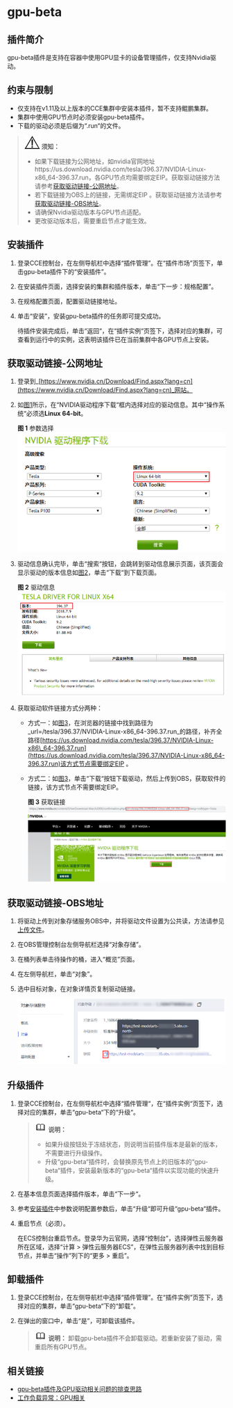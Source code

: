 # gpu-beta<a name="cce_01_0141"></a>

## 插件简介<a name="section26181722164712"></a>

gpu-beta插件是支持在容器中使用GPU显卡的设备管理插件，仅支持Nvidia驱动。

## 约束与限制<a name="section3200193614201"></a>

-   仅支持在v1.11及以上版本的CCE集群中安装本插件，暂不支持鲲鹏集群。
-   集群中使用GPU节点时必须安装gpu-beta插件。
-   下载的驱动必须是后缀为“.run“的文件。

>![](public_sys-resources/icon-notice.gif) **须知：** 
>-   如果下载链接为公网地址，如nvidia官网地址https://us.download.nvidia.com/tesla/396.37/NVIDIA-Linux-x86\_64-396.37.run，各GPU节点均需要绑定EIP。获取驱动链接方法请参考[获取驱动链接-公网地址](#section95451728192112)。
>-   若下载链接为OBS上的链接，无需绑定EIP 。获取驱动链接方法请参考[获取驱动链接-OBS地址](#section14922133914508)。
>-   请确保Nvidia驱动版本与GPU节点适配。
>-   更改驱动版本后，需要重启节点才能生效。

## 安装插件<a name="section14115341020"></a>

1.  登录CCE控制台，在左侧导航栏中选择“插件管理”。在“插件市场”页签下，单击gpu-beta插件下的“安装插件”。
2.  在安装插件页面，选择安装的集群和插件版本，单击“下一步：规格配置”。
3.  在规格配置页面，配置驱动链接地址。
4.  单击“安装”，安装gpu-beta插件的任务即可提交成功。

    待插件安装完成后，单击“返回“，在“插件实例“页签下，选择对应的集群，可查看到运行中的实例，这表明该插件已在当前集群中各GPU节点上安装。


## 获取驱动链接-公网地址<a name="section95451728192112"></a>

1.  登录到_[https://www.nvidia.cn/Download/Find.aspx?lang=cn](https://www.nvidia.cn/Download/Find.aspx?lang=cn)_网站。
2.  如[图1](#fig11696366517)所示，在“NVIDIA驱动程序下载“框内选择对应的驱动信息。其中“操作系统“必须选**Linux 64-bit**。

    **图 1**  参数选择<a name="fig11696366517"></a>  
    ![](figures/参数选择.png "参数选择")

3.  驱动信息确认完毕，单击“搜索“按钮，会跳转到驱动信息展示页面，该页面会显示驱动的版本信息如[图2](#fig7873421145213)，单击“下载“到下载页面。

    **图 2**  驱动信息<a name="fig7873421145213"></a>  
    ![](figures/驱动信息.png "驱动信息")

4.  获取驱动软件链接方式分两种：
    -   方式一：如[图3](#fig5901194614534)，在浏览器的链接中找到路径为_url=/tesla/396.37/NVIDIA-Linux-x86\_64-396.37.run_的路径，补齐全路径[https://us.download.nvidia.com/tesla/396.37/NVIDIA-Linux-x86\_64-396.37.run](https://us.download.nvidia.com/tesla/396.37/NVIDIA-Linux-x86_64-396.37.run)该方式节点需要绑定EIP 。
    -   方式二：如[图3](#fig5901194614534)，单击“下载“按钮下载驱动，然后上传到OBS，获取软件的链接，该方式节点不需要绑定EIP。

        **图 3**  获取链接<a name="fig5901194614534"></a>  
        ![](figures/获取链接.png "获取链接")



## 获取驱动链接-OBS地址<a name="section14922133914508"></a>

1.  将驱动上传到对象存储服务OBS中，并将驱动文件设置为公共读，方法请参见[上传文件](https://support.huaweicloud.com/usermanual-obs/zh-cn_topic_0045829661.html)。
2.  在OBS管理控制台左侧导航栏选择“对象存储”。
3.  在桶列表单击待操作的桶，进入“概览”页面。
4.  在左侧导航栏，单击“对象”。
5.  选中目标对象，在对象详情页复制驱动链接。

    ![](figures/001-33.png)


## 升级插件<a name="section23441939916"></a>

1.  登录CCE控制台，在左侧导航栏中选择“插件管理“，在“插件实例“页签下，选择对应的集群，单击“gpu-beta“下的“升级“。

    >![](public_sys-resources/icon-note.gif) **说明：** 
    >-   如果升级按钮处于冻结状态，则说明当前插件版本是最新的版本，不需要进行升级操作。
    >-   升级“gpu-beta“插件时，会替换原先节点上的旧版本的“gpu-beta“插件，安装最新版本的“gpu-beta“插件以实现功能的快速升级。

2.  在基本信息页面选择插件版本，单击“下一步“。
3.  参考[安装插件](#section14115341020)中参数说明配置参数后，单击“升级“即可升级“gpu-beta“插件。
4.  重启节点（必须）。

    在ECS控制台重启节点。登录华为云官网，选择“控制台”，选择弹性云服务器所在区域，选择“计算 \> 弹性云服务器ECS”，在弹性云服务器列表中找到目标节点，并单击“操作”列下的“更多 \> 重启”。


## 卸载插件<a name="section5548228142111"></a>

1.  登录CCE控制台，在左侧导航栏中选择“插件管理”。在“插件实例”页签下，选择对应的集群，单击“gpu-beta“下的“卸载“。
2.  在弹出的窗口中，单击“是”，可卸载该插件。

    >![](public_sys-resources/icon-note.gif) **说明：** 
    >卸载gpu-beta插件不会卸载驱动。若重新安装了驱动，需重启所有GPU节点。


## 相关链接<a name="section16392113515592"></a>

-   [gpu-beta插件及GPU驱动相关问题的排查思路](https://support.huaweicloud.com/cce_faq/cce_faq_00020.html)
-   [工作负载异常：GPU相关](https://support.huaweicloud.com/cce_faq/cce_faq_00109.html)

